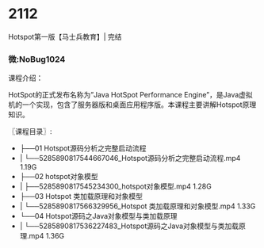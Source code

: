 # 2112
Hotspot第一版【马士兵教育】| 完结
### 微:NoBug1024 


课程介绍：

HotSpot的正式发布名称为”Java HotSpot Performance Engine”，是Java虚拟机的一个实现，包含了服务器版和桌面应用程序版。本课程主要讲解Hotspot原理知识。

〖课程目录〗:

- ├──01 Hotspot源码分析之完整启动流程  
- |   └──5285890817544667046_Hotspot源码分析之完整启动流程.mp4  1.19G
- ├──02 hotspot对象模型  
- |   ├──5285890817545234300_hotspot对象模型.mp4  1.28G
- ├──03 Hotspot 类加载原理和对象模型  
- |   └──5285890817566329956_Hotspot 类加载原理和对象模型.mp4  1.33G
- └──04 Hotspot源码之Java对象模型与类加载原理  
- |   └──5285890817536227483_Hotspot源码之Java对象模型与类加载原理.mp4  1.36G
